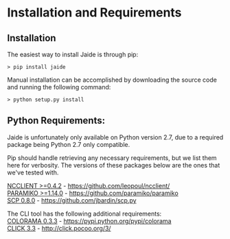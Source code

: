 Installation and Requirements
=========

## Installation

The easiest way to install Jaide is through pip:  

	> pip install jaide  

Manual installation can be accomplished by downloading the source code and running the following command:  

	> python setup.py install  

## Python Requirements:

Jaide is unfortunately only available on Python version 2.7, due to a required package being Python 2.7 only compatible.

Pip should handle retrieving any necessary requirements, but we list them here for verbosity. The versions of these packages below are the ones that we've tested with.  

[NCCLIENT >=0.4.2](https://github.com/leopoul/ncclient/)  -  https://github.com/leopoul/ncclient/  
[PARAMIKO >=1.14.0](https://github.com/paramiko/paramiko)  -  https://github.com/paramiko/paramiko   
[SCP 0.8.0](https://github.com/jbardin/scp.py)  -  https://github.com/jbardin/scp.py  

The CLI tool has the following additional requirements:  
[COLORAMA 0.3.3](https://pypi.python.org/pypi/colorama) - https://pypi.python.org/pypi/colorama  
[CLICK 3.3](http://click.pocoo.org/3/) - http://click.pocoo.org/3/  